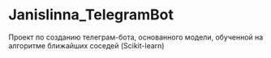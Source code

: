 # Janislinna_TelegramBot
Проект по созданию телеграм-бота, основанного модели, обученной на алгоритме ближайших соседей (Scikit-learn)
